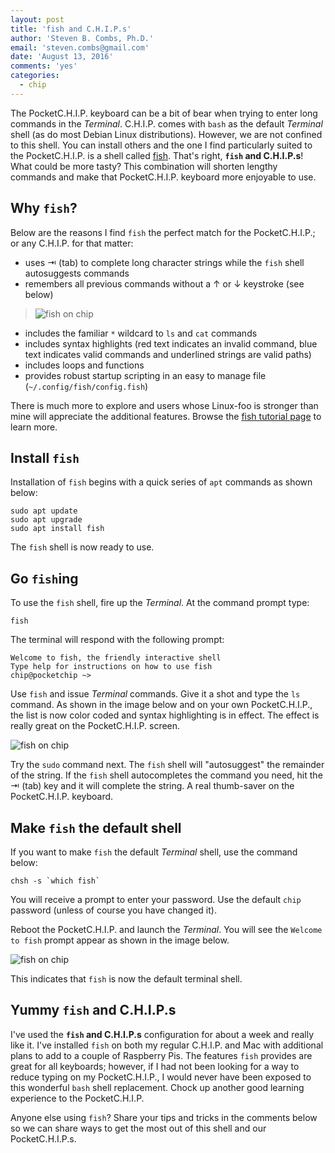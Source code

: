 ```yaml
---
layout: post
title: 'fish and C.H.I.P.s'
author: 'Steven B. Combs, Ph.D.'
email: 'steven.combs@gmail.com'
date: 'August 13, 2016'
comments: 'yes'
categories:
  - chip
---
```


The PocketC.H.I.P. keyboard can be a bit of bear when trying to enter long commands in the *Terminal*. C.H.I.P. comes with `bash` as the default *Terminal* shell (as do most Debian Linux distributions). However, we are not confined to this shell. You can install others and the one I find particularly suited to the PocketC.H.I.P. is a shell called [fish][1]. That's right, **`fish` and C.H.I.P.s**! What could be more tasty? This combination will shorten lengthy commands and make that PocketC.H.I.P. keyboard more enjoyable to use.

## Why `fish`?
Below are the reasons I find `fish` the perfect match for the PocketC.H.I.P.; or any C.H.I.P. for that matter:

* uses ⇥ (tab) to complete long character strings while the `fish` shell autosuggests commands
* remembers all previous commands without a ↑ or ↓ keystroke (see below)

> ![fish on chip][image-1]

* includes the familiar `*` wildcard to `ls` and `cat` commands
* includes syntax highlights (red text indicates an invalid command, blue text indicates valid commands and underlined strings are valid paths)
* includes loops and functions
* provides robust startup scripting in an easy to manage file (`~/.config/fish/config.fish`)

There is much more to explore and users whose Linux-foo is stronger than mine will appreciate the additional features. Browse the [fish tutorial page][2] to learn more.

## Install `fish`
Installation of `fish` begins with a quick series of `apt` commands as shown below:

```
sudo apt update
sudo apt upgrade
sudo apt install fish
```

The `fish` shell is now ready to use.

## Go `fish`ing
To use the `fish` shell, fire up the *Terminal*. At the command prompt type:

`fish`

The terminal will respond with the following prompt:

```
Welcome to fish, the friendly interactive shell
Type help for instructions on how to use fish
chip@pocketchip ~>
```

Use `fish` and issue *Terminal* commands. Give it a shot and type the `ls` command. As shown in the image below and on your own PocketC.H.I.P., the list is now color coded and syntax highlighting is in effect. The effect is really great on the PocketC.H.I.P. screen.

![fish on chip][image-2]

Try the `sudo` command next. The `fish` shell will "autosuggest" the remainder of the string. If the `fish` shell autocompletes the command you need, hit the ⇥ (tab) key and it will complete the string. A real thumb-saver on the PocketC.H.I.P. keyboard.

## Make `fish` the default shell
If you want to make `fish` the default *Terminal* shell, use the command below:

```
chsh -s `which fish`
```

You will receive a prompt to enter your password. Use the default `chip` password (unless of course you have changed it).

Reboot the PocketC.H.I.P. and launch the *Terminal*. You will see the `Welcome to fish` prompt appear as shown in the image below.

![fish on chip][image-3]

This indicates that `fish` is now the default terminal shell.

## Yummy `fish` and C.H.I.P.s
I've used the **`fish` and C.H.I.P.s** configuration for about a week and really like it. I've installed `fish` on both my regular C.H.I.P. and Mac with additional plans to add to a couple of Raspberry Pis. The features `fish` provides are great for all keyboards; however, if I had not been looking for a way to reduce typing on my PocketC.H.I.P., I would never have been exposed to this wonderful `bash` shell replacement. Chock up another good learning experience to the PocketC.H.I.P.

Anyone else using `fish`? Share your tips and tricks in the comments below so we can share ways to get the most out of this shell and our PocketC.H.I.P.s.

[1]:	https://fishshell.com/
[2]:	https://fishshell.com/docs/current/tutorial.html

[image-1]:	http://www.stevencombs.com/images/posts/chip/fish-on-pocketchip.png
[image-2]:	http://www.stevencombs.com/images/posts/chip/fish-syntax-highlighting.png
[image-3]:	http://www.stevencombs.com/images/posts/chip/fish-default-chip.png
